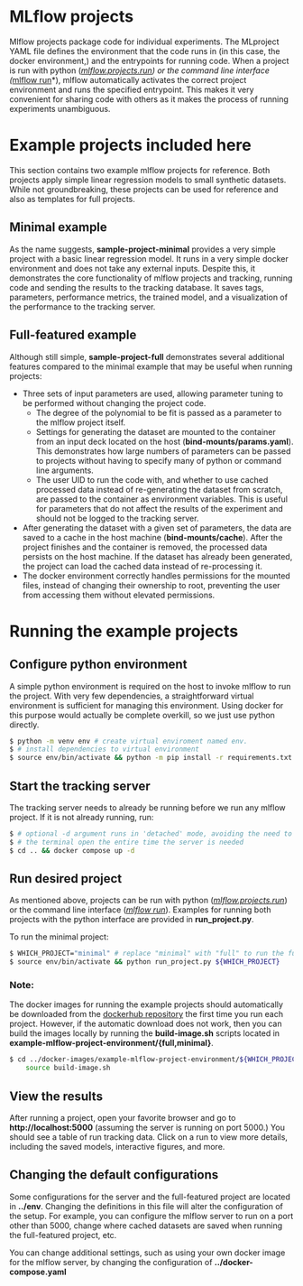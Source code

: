 # MLflow projects
Mlflow projects package code for individual experiments. The MLproject YAML file defines the environment that the code runs in (in this case, the docker environment,) and the entrypoints for running code. When a project is run with python (*[mlflow.projects.run](https://www.mlflow.org/docs/latest/python_api/mlflow.projects.html#mlflow.projects.run*)) or the command line interface (*[mlflow run](https://www.mlflow.org/docs/latest/cli.html#mlflow-run)*), mlflow automatically activates the correct project environment and runs the specified entrypoint.  This makes it very convenient for sharing code with others as it makes the process of running experiments unambiguous.

# Example projects included here
This section contains two example mlflow projects for reference. Both projects apply simple linear regression models to small synthetic datasets. While not groundbreaking, these projects can be used for reference and also as templates for full projects.

## Minimal example
As the name suggests, **sample-project-minimal** provides a very simple project with a basic linear regression model. It runs in a very simple docker environment and does not take any external inputs. Despite this, it demonstrates the core functionality of mlflow projects and tracking, running code and sending the results to the tracking database. It saves tags, parameters, performance metrics, the trained model, and a visualization of the performance to the tracking server.

## Full-featured example 
Although still simple, **sample-project-full** demonstrates several additional features compared to the minimal example that may be useful when running projects:
 - Three sets of input parameters are used, allowing parameter tuning to be performed without changing the project code.
   - The degree of the polynomial to be fit is passed as a parameter to the mlflow project itself.
   - Settings for generating the dataset are mounted to the container from an input deck located on the host (**bind-mounts/params.yaml**). This demonstrates how large numbers of parameters can be passed to projects without having to specify many of python or command line arguments. 
   - The user UID to run the code with, and whether to use cached processed data instead of re-generating the dataset from scratch, are passed to the container as environment variables. This is useful for parameters that do not affect the results of the experiment and should not be logged to the tracking server.
 - After generating the dataset with a given set of parameters, the data are saved to a cache in the host machine (**bind-mounts/cache**). After the project finishes and the container is removed, the processed data persists on the host machine. If the dataset has already been generated, the project can load the cached data instead of re-processing it.
 - The docker environment correctly handles permissions for the mounted files, instead of changing their ownership to root, preventing the user from accessing them without elevated permissions.

# Running the example projects

## Configure python environment
A simple python environment is required on the host to invoke mlflow to run the project. With very few dependencies,
a straightforward virtual environment is sufficient for managing this environment.
Using docker for this purpose would actually be complete overkill, so we just use python directly.

```bash
$ python -m venv env # create virtual enviroment named env.
$ # install dependencies to virtual environment
$ source env/bin/activate && python -m pip install -r requirements.txt
``` 

## Start the tracking server
The tracking server needs to already be running before we run any mlflow project.
If it is not already running, run:

```bash
$ # optional -d argument runs in 'detached' mode, avoiding the need to keep
$ # the terminal open the entire time the server is needed
$ cd .. && docker compose up -d
```
## Run desired project
As mentioned above, projects can be run with python (*[mlflow.projects.run](https://www.mlflow.org/docs/latest/python_api/mlflow.projects.html#mlflow.projects.run)*) or the command line interface (*[mlflow run](https://www.mlflow.org/docs/latest/cli.html#mlflow-run)*). Examples for running both projects with the python interface are provided in **run_project.py**.

To run the minimal project: 
```bash
$ WHICH_PROJECT="minimal" # replace "minimal" with "full" to run the full project instead
$ source env/bin/activate && python run_project.py ${WHICH_PROJECT}
```

###  **Note:**
The docker images for running the example projects should automatically be downloaded from the [dockerhub repository](https://hub.docker.com/r/rccohn/example-mlflow-project-environment) the first time you run each project. However, if the automatic download does not work, then you can build the images locally by running the **build-image.sh** scripts located in **example-mlflow-project-environment/{full,minimal}**.

```bash
$ cd ../docker-images/example-mlflow-project-environment/${WHICH_PROJECT} && \
    source build-image.sh
```

## View the results
After running a project, open your favorite browser and go to **http://localhost:5000** (assuming the server is running on port 5000.)
You should see a table of run tracking data. Click on a run to view more details, including 
the saved models, interactive figures, and more.

## Changing the default configurations
Some configurations for the server and the full-featured project are located in **../env**.  Changing the definitions in this file will alter the configuration of the setup. For example, you can configure the mlflow server to run on a port other than 5000, change where cached datasets are saved when running the full-featured project, etc.

You can change additional settings, such as using your own docker image for the mlflow server, by changing the configuration of **../docker-compose.yaml**